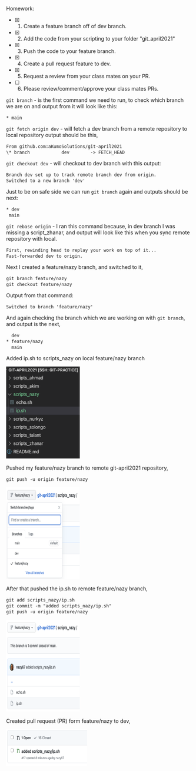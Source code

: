 Homework:

- [x] 1. Create a feature branch off of dev branch.
- [x] 2. Add the code from your scripting to your folder "git_april2021"
- [x] 3. Push the code to your feature branch.
- [x] 4. Create a pull request feature to dev.
- [x] 5. Request a review from your class mates on your PR.
- [ ] 6. Please review/comment/approve your class mates PRs.

`git branch` - is the first command we need to run, to check which branch we are on and output from it will look like this:

```
* main
```

`git fetch origin dev` -  will fetch a dev branch from a remote repository to local repository output should be this,

```
From github.com:aKumoSolutions/git-april2021
\* branch            dev        -> FETCH_HEAD

```

`git checkout dev` - will checkout to dev branch with this output:

```
Branch dev set up to track remote branch dev from origin.
Switched to a new branch 'dev'
```

Just to be on safe side we can run  `git branch` again and outputs should be next:

```
* dev
 main
```
 
`git rebase origin` - I ran this command because, in dev branch I was missing a script_zhanar, and output will look like this when you sync remote repository with local. 

```
First, rewinding head to replay your work on top of it...
Fast-forwarded dev to origin.
```

Next I created a feature/nazy branch, and switched to it,

```
git branch feature/nazy
git checkout feature/nazy
```

Output from that command:

```
Switched to branch 'feature/nazy'
```

And again checking the branch which we are working on with `git branch`, and output is the next,

```
  dev
* feature/nazy
  main
```

Added ip.sh to scripts_nazy on local feature/nazy branch

<img src="ip.png" alt="aws" width="200" height="250">

Pushed my feature/nazy branch to remote git-april2021 repository,

```
git push -u origin feature/nazy
```

<img src="feature.png" alt="aws" width="200" height="250">

After that pushed the ip.sh to remote feature/nazy branch,

```
git add scripts_nazy/ip.sh
git commit -m "added scripts_nazy/ip.sh"
git push -u origin feature/nazy
```

<img src="ip_sh_in_remote.png" alt="aws" width="200" height="250">

Created pull request (PR) form feature/nazy to dev,

<img src="PR.png" alt="aws" width="220" height="100">
